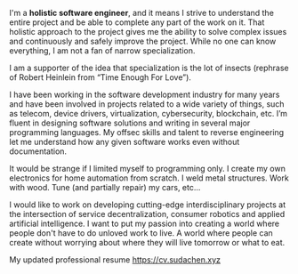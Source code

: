 I'm a __holistic software engineer__, and it means I strive to understand the entire project and be able to complete any part of the work on it. That holistic approach to the project gives me the ability to solve complex issues and continuously and safely improve the project. While no one can know everything, I am not a fan of narrow specialization.

I am a supporter of the idea that specialization is the lot of insects (rephrase of Robert Heinlein from “Time Enough For Love”).

I have been working in the software development industry for many years and have been involved in projects related to a wide variety of things, such as telecom, device drivers, virtualization, cybersecurity, blockchain, etc. I’m fluent in designing software solutions and writing in several major programming languages. My offsec skills and talent to reverse engineering let me understand how any given software works even without documentation.

It would be strange if I limited myself to programming only. I create my own electronics for home automation from scratch. I weld metal structures. Work with wood. Tune (and partially repair) my cars, etc...

I would like to work on developing cutting-edge interdisciplinary projects at the intersection of service decentralization, consumer robotics and applied artificial intelligence. I want to put my passion into creating a world where people don't have to do unloved work to live. A world where people can create without worrying about where they will live tomorrow or what to eat.

My updated professional resume https://cv.sudachen.xyz

